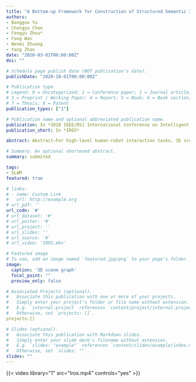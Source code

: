 ```yaml
---
title: "A Bottom-up Framework for Construction of Structured Semantic 3D Scene Graph"
authors:
- Bangguo Yu
- Chongyu Chen
- Fengyu Zhou*
- Fang Wan
- Wenmi Zhuang
- Yang Zhao
date: "2020-03-01T00:00:00Z"
doi: ""

# Schedule page publish date (NOT publication's date).
publishDate: "2020-10-01T00:00:00Z"

# Publication type.
# Legend: 0 = Uncategorized; 1 = Conference paper; 2 = Journal article;
# 3 = Preprint / Working Paper; 4 = Report; 5 = Book; 6 = Book section;
# 7 = Thesis; 8 = Patent
publication_types: ["1"]

# Publication name and optional abbreviated publication name.
publication: In *2020 IEEE/RSJ International Conference on Intelligent Robots and Systems*
publication_short: In *IROS*

abstract: Abstract—For high-level human-robot interaction tasks, 3D scene understanding is important and non-trivial for autonomous robots. However, parsing and utilizing effective environment information of the 3D scene is not trivial due to the complexity of the 3D environment and the limited ability for reasoning about our visual world. Although there have been great efforts on semantic detection and scene analysis, the existing solutions for parsing and representation of the 3D scene still fail to preserve accurate semantic information and equip sufficient applicability. This study proposes a bottomup construction framework for structured 3D scene graph generation, which efficiently describes the objects, relations and attributes of the 3D indoor environment with structured representation. In the proposed method, we adopt visual perception to capture the semantic information and inference from scene priors to calculate the optimal parse graph. Afterwards, an improved probabilistic grammar model is used to represent the scene priors. Experiment results demonstrate that the proposed framework significantly outperforms existing methods in terms of accuracy, and a demonstration is provided to verify the applicability in applying to high-level human-robot interaction tasks.

# Summary. An optional shortened abstract.
summary: submited

tags:
- SLAM
featured: true

# links:
# - name: Custom Link
#   url: http://example.org
# url_pdf: ''
url_code: '#'
# url_dataset: '#'
# url_poster: '#'
# url_project: ''
# url_slides: ''
# url_source: '#'
# url_video: 'IROS.mkv'

# Featured image
# To use, add an image named `featured.jpg/png` to your page's folder. 
image:
  caption: '3D scene graph'
  focal_point: ""
  preview_only: false

# Associated Projects (optional).
#   Associate this publication with one or more of your projects.
#   Simply enter your project's folder or file name without extension.
#   E.g. `internal-project` references `content/project/internal-project/index.md`.
#   Otherwise, set `projects: []`.
projects:[]

# Slides (optional).
#   Associate this publication with Markdown slides.
#   Simply enter your slide deck's filename without extension.
#   E.g. `slides: "example"` references `content/slides/example/index.md`.
#   Otherwise, set `slides: ""`.
slides: ""
---
```


{{< video library="1" src="Iros.mp4" controls="yes" >}}
